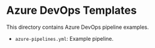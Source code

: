 # Azure DevOps Templates

This directory contains Azure DevOps pipeline examples.

- `azure-pipelines.yml`: Example pipeline.